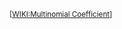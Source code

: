 <sub>\[[WIKI:Multinomial Coefficient](https://en.wikipedia.org/w/index.php?title=Multinomial_theorem&oldid=1126115463)\]</sub>